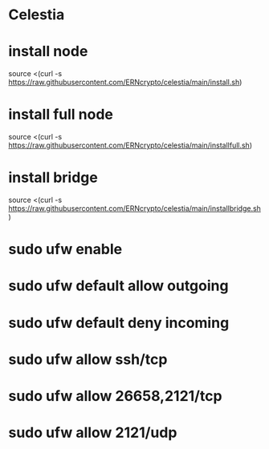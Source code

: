 # Celestia
# install node
source <(curl -s https://raw.githubusercontent.com/ERNcrypto/celestia/main/install.sh)
# install full node
source <(curl -s https://raw.githubusercontent.com/ERNcrypto/celestia/main/installfull.sh)
# install bridge
source <(curl -s https://raw.githubusercontent.com/ERNcrypto/celestia/main/installbridge.sh)

# sudo ufw enable
#  sudo ufw default allow outgoing 
#  sudo ufw default deny incoming 
#  sudo ufw allow ssh/tcp 
#  sudo ufw allow 26658,2121/tcp
#  sudo ufw allow 2121/udp
